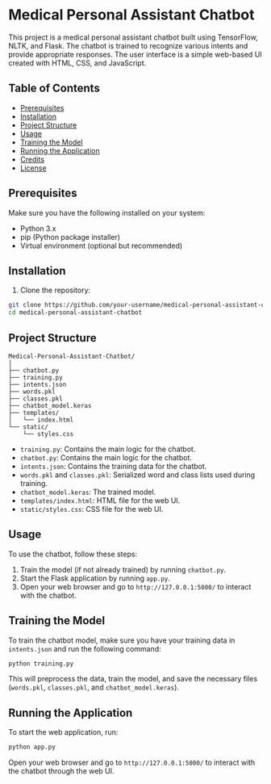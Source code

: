 # Medical Personal Assistant Chatbot

This project is a medical personal assistant chatbot built using TensorFlow, NLTK, and Flask. The chatbot is trained to recognize various intents and provide appropriate responses. The user interface is a simple web-based UI created with HTML, CSS, and JavaScript.

## Table of Contents

- [Prerequisites](#prerequisites)
- [Installation](#installation)
- [Project Structure](#project-structure)
- [Usage](#usage)
- [Training the Model](#training-the-model)
- [Running the Application](#running-the-application)
- [Credits](#credits)
- [License](#license)

## Prerequisites

Make sure you have the following installed on your system:

- Python 3.x
- pip (Python package installer)
- Virtual environment (optional but recommended)

## Installation

1. Clone the repository:

```sh
git clone https://github.com/your-username/medical-personal-assistant-chatbot.git
cd medical-personal-assistant-chatbot
```

## Project Structure

```
Medical-Personal-Assistant-Chatbot/
│
├── chatbot.py
├── training.py
├── intents.json
├── words.pkl
├── classes.pkl
├── chatbot_model.keras
├── templates/
│   └── index.html
└── static/
    └── styles.css
```

- `training.py`: Contains the main logic for the chatbot.
- `chatbot.py`: Contains the main logic for the chatbot.
- `intents.json`: Contains the training data for the chatbot.
- `words.pkl` and `classes.pkl`: Serialized word and class lists used during training.
- `chatbot_model.keras`: The trained model.
- `templates/index.html`: HTML file for the web UI.
- `static/styles.css`: CSS file for the web UI.

## Usage

To use the chatbot, follow these steps:

1. Train the model (if not already trained) by running `chatbot.py`.
2. Start the Flask application by running `app.py`.
3. Open your web browser and go to `http://127.0.0.1:5000/` to interact with the chatbot.

## Training the Model

To train the chatbot model, make sure you have your training data in `intents.json` and run the following command:

```sh
python training.py
```

This will preprocess the data, train the model, and save the necessary files (`words.pkl`, `classes.pkl`, and `chatbot_model.keras`).

## Running the Application

To start the web application, run:

```sh
python app.py
```

Open your web browser and go to `http://127.0.0.1:5000/` to interact with the chatbot through the web UI.

